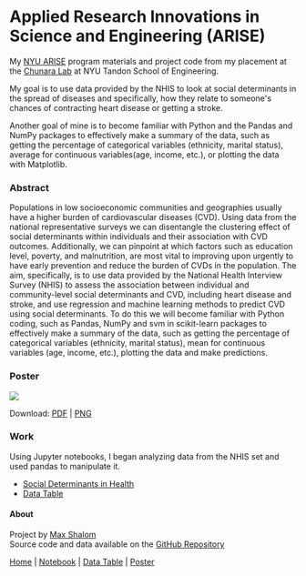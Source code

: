 # Applied Research Innovations in Science and Engineering (ARISE)
My [NYU ARISE](https://engineering.nyu.edu/research-innovation/k12-stem-education/student-programs/arise) program materials and project code from my placement at the [Chunara Lab](https://wp.nyu.edu/chunaralab/) at NYU Tandon School of Engineering. 

My goal is to use data provided by the NHIS to look at social determinants in the spread of diseases and specifically, how they relate to someone's chances of contracting heart disease or getting a stroke. 

Another goal of mine is to become familiar with Python and the Pandas and NumPy packages to effectively make a summary of the data, such as getting the percentage of categorical variables (ethnicity, marital status), average for continuous variables(age, income, etc.), or plotting the data with Matplotlib.

### Abstract 
Populations in low socioeconomic communities and geographies usually have a higher burden of cardiovascular diseases (CVD). Using data from the national representative surveys we can disentangle the clustering effect of social determinants within individuals and their association with CVD outcomes. Additionally, we can pinpoint at which factors such as education level, poverty, and malnutrition, are most vital to improving upon urgently to have early prevention and reduce the burden of CVDs in the population. The aim, specifically, is to use data provided by the National Health Interview Survey (NHIS) to assess the association between individual and community-level social determinants and CVD, including heart disease and stroke, and use regression and machine learning methods to predict CVD using social determinants. To do this we will become familiar with Python coding, such as Pandas, NumPy and svm in scikit-learn packages to effectively make a summary of the data, such as getting the percentage of categorical variables (ethnicity, marital status), mean for continuous variables (age, income, etc.), plotting the data and make predictions.

### Poster

![](https://maxshalom.com/arise/poster/poster.png)

Download: [PDF](https://maxshalom.com/arise/poster/poster.pdf) | [PNG](https://maxshalom.com/arise/poster/poster.png)

### Work

Using Jupyter notebooks, I began analyzing data from the NHIS set and used pandas to manipulate it. 

- [Social Determinants in Health](/determinants.md) 
- [Data Table](/chart.md) 

#### About
Project by [Max Shalom](https://maxshalom.com) <br>
Source code and data available on the [GitHub Repository](https://github.com/MaxShalom/arise)

[Home](https://maxshalom.com/arise/) | [Notebook](https://maxshalom.com/arise/determinants.html) | [Data Table](https://maxshalom.com/arise/chart.html) | [Poster](https://maxshalom.com/arise#poster)